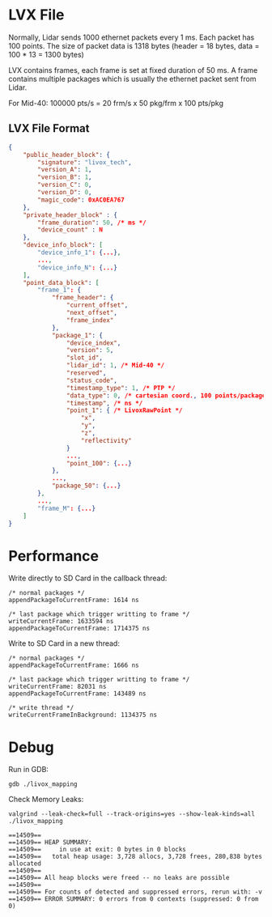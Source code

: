 # LVX File

Normally, Lidar sends 1000 ethernet packets every 1 ms. Each packet has 100 points.
The size of packet data is 1318 bytes (header = 18 bytes, data = 100 * 13 = 1300 bytes)

LVX contains frames, each frame is set at fixed duration of 50 ms.
A frame contains multiple packages which is usually the ethernet packet sent from Lidar.

For Mid-40:
100000 pts/s = 20 frm/s x 50 pkg/frm x 100 pts/pkg

## LVX File Format

``` json
{
    "public_header_block": {
        "signature": "livox_tech",
        "version_A": 1, 
        "version_B": 1, 
        "version_C": 0, 
        "version_D": 0,
        "magic_code": 0xAC0EA767
    },
    "private_header_block" : {
        "frame_duration": 50, /* ms */
        "device_count" : N
    },
    "device_info_block": [
        "device_info_1": {...},
        ...,
        "device_info_N": {...}
    ],
    "point_data_block": [
        "frame_1": {
            "frame_header": {
                "current_offset",
                "next_offset",
                "frame_index"
            },
            "package_1": {
                "device_index",
                "version": 5,
                "slot_id",
                "lidar_id": 1, /* Mid-40 */
                "reserved",
                "status_code",
                "timestamp_type": 1, /* PTP */
                "data_type": 0, /* cartesian coord., 100 points/package */
                "timestamp", /* ns */
                "point_1": { /* LivoxRawPoint */
                    "x",
                    "y",
                    "z",
                    "reflectivity"
                }
                ...,
                "point_100": {...}
            },
            ...,
            "package_50": {...}
        },
        ...,
        "frame_M": {...}
    ]
}
```

# Performance

Write directly to SD Card in the callback thread:

```
/* normal packages */
appendPackageToCurrentFrame: 1614 ns

/* last package which trigger writting to frame */
writeCurrentFrame: 1633594 ns
appendPackageToCurrentFrame: 1714375 ns 
```

Write to SD Card in a new thread:

```
/* normal packages */
appendPackageToCurrentFrame: 1666 ns

/* last package which trigger writting to frame */
writeCurrentFrame: 82031 ns
appendPackageToCurrentFrame: 143489 ns

/* write thread */
writeCurrentFrameInBackground: 1134375 ns
```


# Debug

Run in GDB:

```
gdb ./livox_mapping
```

Check Memory Leaks:

```
valgrind --leak-check=full --track-origins=yes --show-leak-kinds=all ./livox_mapping
```
>
```
==14509== 
==14509== HEAP SUMMARY:
==14509==     in use at exit: 0 bytes in 0 blocks
==14509==   total heap usage: 3,728 allocs, 3,728 frees, 280,838 bytes allocated
==14509== 
==14509== All heap blocks were freed -- no leaks are possible
==14509== 
==14509== For counts of detected and suppressed errors, rerun with: -v
==14509== ERROR SUMMARY: 0 errors from 0 contexts (suppressed: 0 from 0)
```



